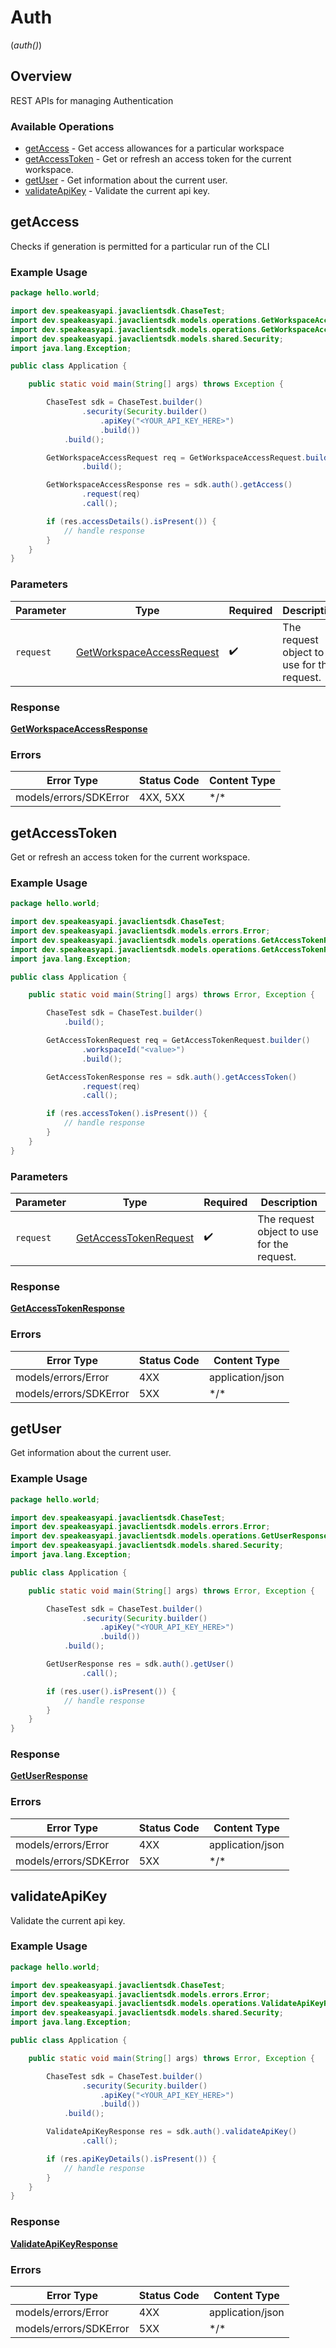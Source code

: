 # Auth
(*auth()*)

## Overview

REST APIs for managing Authentication

### Available Operations

* [getAccess](#getaccess) - Get access allowances for a particular workspace
* [getAccessToken](#getaccesstoken) - Get or refresh an access token for the current workspace.
* [getUser](#getuser) - Get information about the current user.
* [validateApiKey](#validateapikey) - Validate the current api key.

## getAccess

Checks if generation is permitted for a particular run of the CLI

### Example Usage

```java
package hello.world;

import dev.speakeasyapi.javaclientsdk.ChaseTest;
import dev.speakeasyapi.javaclientsdk.models.operations.GetWorkspaceAccessRequest;
import dev.speakeasyapi.javaclientsdk.models.operations.GetWorkspaceAccessResponse;
import dev.speakeasyapi.javaclientsdk.models.shared.Security;
import java.lang.Exception;

public class Application {

    public static void main(String[] args) throws Exception {

        ChaseTest sdk = ChaseTest.builder()
                .security(Security.builder()
                    .apiKey("<YOUR_API_KEY_HERE>")
                    .build())
            .build();

        GetWorkspaceAccessRequest req = GetWorkspaceAccessRequest.builder()
                .build();

        GetWorkspaceAccessResponse res = sdk.auth().getAccess()
                .request(req)
                .call();

        if (res.accessDetails().isPresent()) {
            // handle response
        }
    }
}
```

### Parameters

| Parameter                                                                         | Type                                                                              | Required                                                                          | Description                                                                       |
| --------------------------------------------------------------------------------- | --------------------------------------------------------------------------------- | --------------------------------------------------------------------------------- | --------------------------------------------------------------------------------- |
| `request`                                                                         | [GetWorkspaceAccessRequest](../../models/operations/GetWorkspaceAccessRequest.md) | :heavy_check_mark:                                                                | The request object to use for the request.                                        |

### Response

**[GetWorkspaceAccessResponse](../../models/operations/GetWorkspaceAccessResponse.md)**

### Errors

| Error Type             | Status Code            | Content Type           |
| ---------------------- | ---------------------- | ---------------------- |
| models/errors/SDKError | 4XX, 5XX               | \*/\*                  |

## getAccessToken

Get or refresh an access token for the current workspace.

### Example Usage

```java
package hello.world;

import dev.speakeasyapi.javaclientsdk.ChaseTest;
import dev.speakeasyapi.javaclientsdk.models.errors.Error;
import dev.speakeasyapi.javaclientsdk.models.operations.GetAccessTokenRequest;
import dev.speakeasyapi.javaclientsdk.models.operations.GetAccessTokenResponse;
import java.lang.Exception;

public class Application {

    public static void main(String[] args) throws Error, Exception {

        ChaseTest sdk = ChaseTest.builder()
            .build();

        GetAccessTokenRequest req = GetAccessTokenRequest.builder()
                .workspaceId("<value>")
                .build();

        GetAccessTokenResponse res = sdk.auth().getAccessToken()
                .request(req)
                .call();

        if (res.accessToken().isPresent()) {
            // handle response
        }
    }
}
```

### Parameters

| Parameter                                                                 | Type                                                                      | Required                                                                  | Description                                                               |
| ------------------------------------------------------------------------- | ------------------------------------------------------------------------- | ------------------------------------------------------------------------- | ------------------------------------------------------------------------- |
| `request`                                                                 | [GetAccessTokenRequest](../../models/operations/GetAccessTokenRequest.md) | :heavy_check_mark:                                                        | The request object to use for the request.                                |

### Response

**[GetAccessTokenResponse](../../models/operations/GetAccessTokenResponse.md)**

### Errors

| Error Type             | Status Code            | Content Type           |
| ---------------------- | ---------------------- | ---------------------- |
| models/errors/Error    | 4XX                    | application/json       |
| models/errors/SDKError | 5XX                    | \*/\*                  |

## getUser

Get information about the current user.

### Example Usage

```java
package hello.world;

import dev.speakeasyapi.javaclientsdk.ChaseTest;
import dev.speakeasyapi.javaclientsdk.models.errors.Error;
import dev.speakeasyapi.javaclientsdk.models.operations.GetUserResponse;
import dev.speakeasyapi.javaclientsdk.models.shared.Security;
import java.lang.Exception;

public class Application {

    public static void main(String[] args) throws Error, Exception {

        ChaseTest sdk = ChaseTest.builder()
                .security(Security.builder()
                    .apiKey("<YOUR_API_KEY_HERE>")
                    .build())
            .build();

        GetUserResponse res = sdk.auth().getUser()
                .call();

        if (res.user().isPresent()) {
            // handle response
        }
    }
}
```

### Response

**[GetUserResponse](../../models/operations/GetUserResponse.md)**

### Errors

| Error Type             | Status Code            | Content Type           |
| ---------------------- | ---------------------- | ---------------------- |
| models/errors/Error    | 4XX                    | application/json       |
| models/errors/SDKError | 5XX                    | \*/\*                  |

## validateApiKey

Validate the current api key.

### Example Usage

```java
package hello.world;

import dev.speakeasyapi.javaclientsdk.ChaseTest;
import dev.speakeasyapi.javaclientsdk.models.errors.Error;
import dev.speakeasyapi.javaclientsdk.models.operations.ValidateApiKeyResponse;
import dev.speakeasyapi.javaclientsdk.models.shared.Security;
import java.lang.Exception;

public class Application {

    public static void main(String[] args) throws Error, Exception {

        ChaseTest sdk = ChaseTest.builder()
                .security(Security.builder()
                    .apiKey("<YOUR_API_KEY_HERE>")
                    .build())
            .build();

        ValidateApiKeyResponse res = sdk.auth().validateApiKey()
                .call();

        if (res.apiKeyDetails().isPresent()) {
            // handle response
        }
    }
}
```

### Response

**[ValidateApiKeyResponse](../../models/operations/ValidateApiKeyResponse.md)**

### Errors

| Error Type             | Status Code            | Content Type           |
| ---------------------- | ---------------------- | ---------------------- |
| models/errors/Error    | 4XX                    | application/json       |
| models/errors/SDKError | 5XX                    | \*/\*                  |